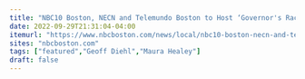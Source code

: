 ```yaml
---
title: "NBC10 Boston, NECN and Telemundo Boston to Host ‘Governor's Race: The First Debate'"
date: 2022-09-29T21:31:04-04:00
itemurl: "https://www.nbcboston.com/news/local/nbc10-boston-necn-and-telemundo-boston-to-host-governors-race-the-first-debate/2848927/"
sites: "nbcboston.com"
tags: ["featured","Geoff Diehl","Maura Healey"]
draft: false
---
```


